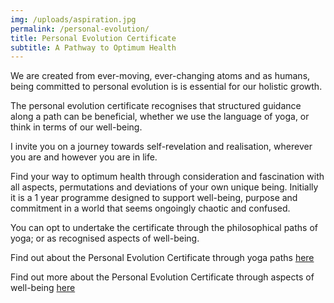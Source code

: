 ```yaml
---
img: /uploads/aspiration.jpg
permalink: /personal-evolution/
title: Personal Evolution Certificate
subtitle: A Pathway to Optimum Health
---
```

W﻿e are created from ever-moving, ever-changing atoms and as humans, being committed to personal evolution is is essential for our holistic growth.

The personal evolution certificate recognises that structured guidance along a path can be beneficial, whether we use the language of yoga, or think in terms of our well-being. 

I invite you on a journey towards self-revelation and realisation, wherever you are and however you are in life.

Find your way to optimum health through consideration and fascination with all aspects, permutations and deviations of your own unique being. Initially it is a 1 year programme designed to support well-being, purpose and commitment in a world that seems ongoingly chaotic and confused.  

You can opt to undertake the certificate through the philosophical paths of yoga; or as recognised aspects of well-being. 

Find out about the Personal Evolution Certificate through yoga paths [here](https://www.dropbox.com/s/yoj5rnz07vq8g7a/Yoga%20Coddiwomple%20Training%20Information.pdf?dl=0)

Find out more about the Personal Evolution Certificate through aspects of well-being [here](https://www.dropbox.com/s/md8l2086ylk0o50/Coddiwomple%20Training%20Information.pdf?dl=0)
